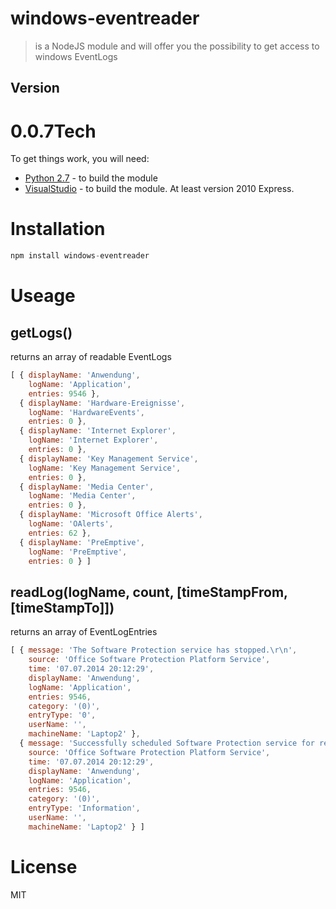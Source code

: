 windows-eventreader
=========


> is a NodeJS module and will offer you the possibility to get access to windows EventLogs

Version
----

0.0.7Tech
====

To get things work, you will need:

* [Python 2.7] - to build the module
* [VisualStudio] - to build the module. At least version 2010 Express.


Installation
====

```javascript
npm install windows-eventreader
```


Useage
=====


getLogs()
-----

returns an array of readable EventLogs

```javascript
[ { displayName: 'Anwendung',
    logName: 'Application',
    entries: 9546 },
  { displayName: 'Hardware-Ereignisse',
    logName: 'HardwareEvents',
    entries: 0 },
  { displayName: 'Internet Explorer',
    logName: 'Internet Explorer',
    entries: 0 },
  { displayName: 'Key Management Service',
    logName: 'Key Management Service',
    entries: 0 },
  { displayName: 'Media Center',
    logName: 'Media Center',
    entries: 0 },
  { displayName: 'Microsoft Office Alerts',
    logName: 'OAlerts',
    entries: 62 },
  { displayName: 'PreEmptive',
    logName: 'PreEmptive',
    entries: 0 } ]
```

readLog(logName, count, [timeStampFrom, [timeStampTo]])
-----

returns an array of EventLogEntries

```javascript
[ { message: 'The Software Protection service has stopped.\r\n',
    source: 'Office Software Protection Platform Service',
    time: '07.07.2014 20:12:29',
    displayName: 'Anwendung',
    logName: 'Application',
    entries: 9546,
    category: '(0)',
    entryType: '0',
    userName: '',
    machineName: 'Laptop2' },
  { message: 'Successfully scheduled Software Protection service for re-start at 2014-07-07T20:06:29Z. Reason: GVLK.',
    source: 'Office Software Protection Platform Service',
    time: '07.07.2014 20:12:29',
    displayName: 'Anwendung',
    logName: 'Application',
    entries: 9546,
    category: '(0)',
    entryType: 'Information',
    userName: '',
    machineName: 'Laptop2' } ]
```


License
====

MIT

[Windows Management Framework]:http://www.microsoft.com/de-de/download/details.aspx?id=40855
[Python 2.7]:https://www.python.org/download/releases/2.7.6/
[VisualStudio]:http://www.microsoft.com/visualstudio/eng/downloads#d-2010-express